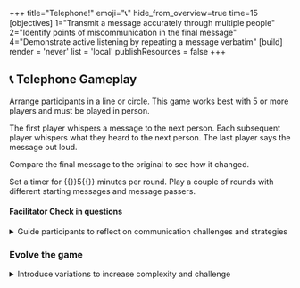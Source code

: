 +++
title="Telephone!"
emoji="📞"
hide_from_overview=true
time=15
[objectives]
    1="Transmit a message accurately through multiple people"
    2="Identify points of miscommunication in the final message"
    4="Demonstrate active listening by repeating a message verbatim"
[build]
  render = 'never'
  list = 'local'
  publishResources = false
+++

## 📞 Telephone Gameplay

Arrange participants in a line or circle. This game works best with 5 or more players and must be played in person.

The first player whispers a message to the next person. Each subsequent player whispers what they heard to the next person. The last player says the message out loud.

Compare the final message to the original to see how it changed.

Set a timer for {{<timer>}}5{{</timer>}} minutes per round. Play a couple of rounds with different starting messages and message passers.

#### Facilitator Check in questions

<details><summary>Guide participants to reflect on communication challenges and strategies</summary>

- What happened to the message as it traveled through the group?
- What techniques did you use to remember the message accurately?
- How does this game relate to real-world communication challenges?
- What strategies could improve message accuracy in this game?
- Can you think of a work scenario where a similar communication challenge might occur?

</details>

### Evolve the game

<details><summary>Introduce variations to increase complexity and challenge</summary>

- Round 2: Use a more complex message, such as a short riddle or technical instruction
- Round 3: Allow each player to ask one yes/no question to the person who whispered to them
- Round 4: Introduce background noise or distractions during message passing
- Round 5: Split into two teams and race to pass messages accurately, comparing final results

</details>
